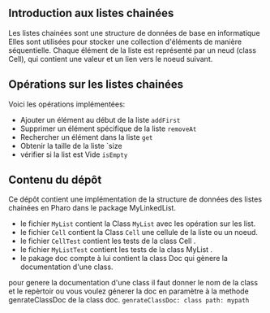 ## Introduction aux listes chainées
Les listes chainées sont une structure de données de base en informatique
Elles sont utilisées pour stocker une collection d'éléments de manière séquentielle.
Chaque élément de la liste est représenté par un neud (class Cell), qui contient une valeur et un lien vers le noeud suivant.


## Opérations sur les listes chainées
Voici les opérations implémentées:
- Ajouter un élément au début de la liste `addFirst`
- Supprimer un élément spécifique de la liste `removeAt`
- Rechercher un élément dans la liste `get`
- Obtenir la taille de la liste `size
- vérifier si la list est Vide `isEmpty`
## Contenu du dépôt
Ce dépôt contient une implémentation de la structure de données des listes chainées en Pharo dans le package MyLinkedList.
- le fichier `MyList` contient la Class `MyList` avec les opération sur les list.
- le fichier `Cell` contient la Class `Cell` une cellule de la liste ou un noeud.
- le fichier `CellTest` contient les tests de la class Cell .
- le fichier `MyListTest` contient les tests de la class MyList .
- le pakage doc compte à lui contient la class Doc qui gènere la documentation d'une class.

pour genere la documentation d'une class il faut donner le nom de la class et le repèrtoir  ou vous voulez génerer la doc en paramètre à la methode genrateClassDoc de la class doc.
`genrateClassDoc: class path: mypath`



